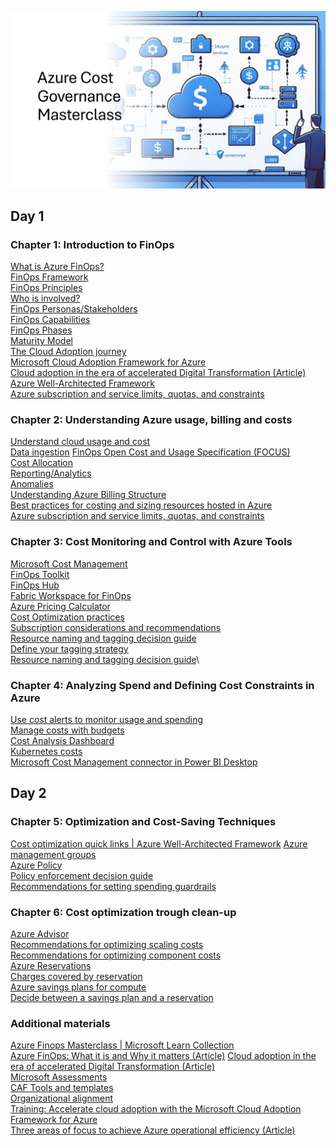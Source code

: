 ![Azure Cost Governance Masterclass](./Pics/AzFinOpsMasterclass.jpg)
## Day 1
### Chapter 1: Introduction to FinOps
[What is Azure FinOps?](https://learn.microsoft.com/cloud-computing/finops/overview?WT.mc_id=AZ-MVP-5002880)\
[FinOps Framework](https://www.finops.org/framework/)\
[FinOps Principles](https://learn.microsoft.com/cloud-computing/finops/framework/finops-framework?WT.mc_id=AZ-MVP-5002880#principles)\
[Who is involved?](https://www.finops.org/framework/personas/)\
[FinOps Personas/Stakeholders](https://www.finops.org/framework/personas/)\
[FinOps Capabilities](https://learn.microsoft.com/en-us/cloud-computing/finops/framework/capabilities?WT.mc_id=AZ-MVP-5002880)\
[FinOps Phases](https://www.finops.org/framework/phases/)\
[Maturity Model](https://www.finops.org/framework/maturity-model/)\
[The Cloud Adoption journey](https://azure.microsoft.com/solutions/cloud-enablement/cloud-adoption-framework/?WT.mc_id=AZ-MVP-5002880#cloud-adoption-journey)\
[Microsoft Cloud Adoption Framework for Azure](https://learn.microsoft.com/azure/cloud-adoption-framework/overview?WT.mc_id=AZ-MVP-5002880)\
[Cloud adoption in the era of accelerated Digital Transformation (Article)](https://www.ituziast.com/index.php/2020/04/17/cloud-adoption-in-the-era-of-accelerated-digital-transformation-part-1/)\
[Azure Well-Architected Framework](https://learn.microsoft.com/azure/architecture/framework?WT.mc_id=AZ-MVP-5002880)\
[Azure subscription and service limits, quotas, and constraints](https://learn.microsoft.com/azure/azure-resource-manager/management/azure-subscription-service-limits?WT.mc_id=AZ-MVP-5002880)
### Chapter 2: Understanding Azure usage, billing and costs
[Understand cloud usage and cost](https://learn.microsoft.com/en-us/cloud-computing/finops/framework/understand/understand-cloud-usage-cost)\
[Data ingestion](https://learn.microsoft.com/cloud-computing/finops/framework/understand/ingestion?WT.mc_id=AZ-MVP-5002880)
[FinOps Open Cost and Usage Specification (FOCUS)](https://learn.microsoft.com/en-us/cloud-computing/finops/focus/what-is-focus?WT.mc_id=AZ-MVP-5002880)\
[Cost Allocation](https://learn.microsoft.com/cloud-computing/finops/framework/understand/allocation?WT.mc_id=AZ-MVP-5002880)\
[Reporting/Analytics](https://learn.microsoft.com/cloud-computing/finops/framework/understand/reporting?WT.mc_id=AZ-MVP-5002880)\
[Anomalies](https://learn.microsoft.com/cloud-computing/finops/framework/understand/anomalies?WT.mc_id=AZ-MVP-5002880)\
[Understanding Azure Billing Structure](https://learn.microsoft.com/azure/cost-management-billing/costs/cost-allocation-introduction?WT.mc_id=AZ-MVP-5002880)\
[Best practices for costing and sizing resources hosted in Azure](https://learn.microsoft.com/azure/cloud-adoption-framework/govern/cost-management/best-practices?WT.mc_id=AZ-MVP-5002880)\
[Azure subscription and service limits, quotas, and constraints](https://learn.microsoft.com/azure/azure-resource-manager/management/azure-subscription-service-limits?WT.mc_id=AZ-MVP-5002880)
### Chapter 3: Cost Monitoring and Control with Azure Tools
[Microsoft Cost Management](https://learn.microsoft.com/azure/cost-management-billing/costs/overview-cost-management?WT.mc_id=AZ-MVP-5002880)\
[FinOps Toolkit](https://learn.microsoft.com/en-us/cloud-computing/finops/toolkit/finops-toolkit-overview?WT.mc_id=AZ-MVP-5002880)\
[FinOps Hub](https://microsoft.github.io/finops-toolkit)\
[Fabric Workspace for FinOps](https://learn.microsoft.com/en-us/cloud-computing/finops/fabric/create-fabric-workspace-finops?WT.mc_id=AZ-MVP-5002880)\
[Azure Pricing Calculator](https://azure.microsoft.com/en-us/pricing/calculator?WT.mc_id=AZ-MVP-5002880)\
[Cost Optimization practices](https://learn.microsoft.com/azure/cost-management-billing/costs/cost-mgt-best-practices?WT.mc_id=AZ-MVP-5002880#act-to-optimize)\
[Subscription considerations and recommendations](https://learn.microsoft.com/azure/cloud-adoption-framework/ready/landing-zone/design-area/resource-org-subscriptions?WT.mc_id=AZ-MVP-5002880)\
[Resource naming and tagging decision guide](https://learn.microsoft.com/azure/cloud-adoption-framework/ready/azure-best-practices/resource-naming-and-tagging-decision-guide?WT.mc_id=AZ-MVP-5002880)\
[Define your tagging strategy](https://learn.microsoft.com/azure/cloud-adoption-framework/ready/azure-best-practices/resource-tagging?WT.mc_id=AZ-MVP-5002880)\
[Resource naming and tagging decision guide](https://learn.microsoft.com/azure/cloud-adoption-framework/ready/azure-best-practices/resource-naming-and-tagging-decision-guide?WT.mc_id=AZ-MVP-5002880)\
### Chapter 4: Analyzing Spend and Defining Cost Constraints in Azure
[Use cost alerts to monitor usage and spending](https://learn.microsoft.com/en-us/azure/cost-management-billing/costs/cost-mgt-alerts-monitor-usage-spending?WT.mc_id=AZ-MVP-5002880)\
[Manage costs with budgets](https://learn.microsoft.com/azure/cost-management-billing/manage/cost-management-budget-scenario?WT.mc_id=AZ-MVP-5002880)\
[Cost Analysis Dashboard](https://learn.microsoft.com/en-us/azure/cost-management-billing/costs/quick-acm-cost-analysis?WT.mc_id=AZ-MVP-5002880)\
[Kubernetes costs](https://learn.microsoft.com/azure/cost-management-billing/costs/view-kubernetes-costs?WT.mc_id=AZ-MVP-5002880)\
[Microsoft Cost Management connector in Power BI Desktop](https://learn.microsoft.com/power-bi/connect-data/desktop-connect-azure-cost-management?WT.mc_id=AZ-MVP-5002880)
## Day 2
### Chapter 5: Optimization and Cost-Saving Techniques
[Cost optimization quick links | Azure Well-Architected Framework](https://learn.microsoft.com/azure/well-architected/cost-optimization/?WT.mc_id=AZ-MVP-5002880)
[Azure management groups](https://learn.microsoft.com/azure/governance/management-groups/overview?WT.mc_id=AZ-MVP-5002880)\
[Azure Policy](https://learn.microsoft.com/azure/governance/policy/overview?WT.mc_id=AZ-MVP-5002880)\
[Policy enforcement decision guide](https://learn.microsoft.com/azure/cloud-adoption-framework/decision-guides/policy-enforcement?WT.mc_id=AZ-MVP-5002880)\
[Recommendations for setting spending guardrails](https://learn.microsoft.com/azure/well-architected/cost-optimization/set-spending-guardrails?WT.mc_id=AZ-MVP-5002880)
### Chapter 6: Cost optimization trough clean-up
[Azure Advisor](https://learn.microsoft.com/azure/advisor/advisor-overview?WT.mc_id=AZ-MVP-5002880)\
[Recommendations for optimizing scaling costs](https://learn.microsoft.com/en-us/azure/well-architected/cost-optimization/optimize-scaling-costs?WT.mc_id=AZ-MVP-5002880)\
[Recommendations for optimizing component costs](https://learn.microsoft.com/azure/well-architected/cost-optimization/optimize-component-costs?WT.mc_id=AZ-MVP-5002880)\
[Azure Reservations](https://learn.microsoft.com/azure/cost-management-billing/reservations/save-compute-costs-reservations?WT.mc_id=AZ-MVP-5002880)\
[Charges covered by reservation](https://learn.microsoft.com/en-us/azure/cost-management-billing/reservations/save-compute-costs-reservations?WT.mc_id=AZ-MVP-5002880#charges-covered-by-reservation)\
[Azure savings plans for compute](https://learn.microsoft.com/azure/cost-management-billing/savings-plan/savings-plan-compute-overview?WT.mc_id=AZ-MVP-5002880)\
[Decide between a savings plan and a reservation](https://learn.microsoft.com/azure/cost-management-billing/savings-plan/decide-between-savings-plan-reservation?WT.mc_id=AZ-MVP-5002880)
### Additional materials
[Azure Finops Masterclass | Microsoft Learn Collection](https://learn.microsoft.com/en-us/collections/rq2db8wo0ox33e?&sharingId=AZ-MVP-5002880)\
[Azure FinOps: What it is and Why it matters (Article)](https://www.ituziast.com/index.php/2023/02/20/azure-finops-what-it-is-and-why-it-matters)
[Cloud adoption in the era of accelerated Digital Transformation (Article)](https://www.ituziast.com/index.php/2020/04/17/cloud-adoption-in-the-era-of-accelerated-digital-transformation-part-1/)\
[Microsoft Assessments](https://learn.microsoft.com/assessments?WT.mc_id=AZ-MVP-5002880)\
[CAF Tools and templates](https://learn.microsoft.com/azure/cloud-adoption-framework/resources/tools-templates?WT.mc_id=AZ-MVP-5002880)\
[Organizational alignment](https://learn.microsoft.com/azure/cloud-adoption-framework/organize?WT.mc_id=AZ-MVP-5002880)\
[Training: Accelerate cloud adoption with the Microsoft Cloud Adoption Framework for Azure](https://learn.microsoft.com/training/paths/cloud-adoption-framework?WT.mc_id=AZ-MVP-5002880)\
[Three areas of focus to achieve Azure operational efficiency (Article)](https://www.ituziast.com/index.php/2024/03/08/three-areas-of-focus-to-achieve-azure-operational-efficiency)
